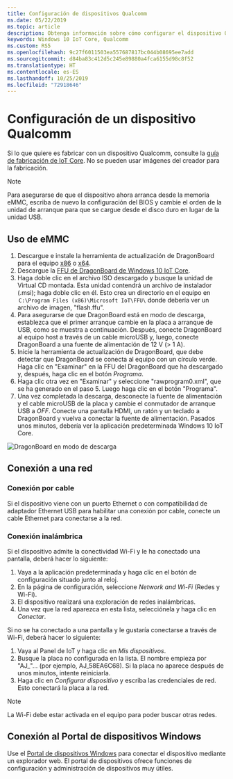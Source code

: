 ```yaml
---
title: Configuración de dispositivos Qualcomm
ms.date: 05/22/2019
ms.topic: article
description: Obtenga información sobre cómo configurar el dispositivo Qualcomm con Windows 10 IoT Core.
keywords: Windows 10 IoT Core, Qualcomm
ms.custom: RS5
ms.openlocfilehash: 9c27f6011503ea557687817bc044b08695ee7add
ms.sourcegitcommit: d84ba83c412d5c245e89880a4fca6155d98c8f52
ms.translationtype: HT
ms.contentlocale: es-ES
ms.lasthandoff: 10/25/2019
ms.locfileid: "72918646"
---
```

# <a name="setting-up-a-qualcomm-device"></a>Configuración de un dispositivo Qualcomm

Si lo que quiere es fabricar con un dispositivo Qualcomm, consulte la [guía de fabricación de IoT Core](https://docs.microsoft.com/en-us/windows-hardware/manufacture/iot/iot-core-manufacturing-guide). No se pueden usar imágenes del creador para la fabricación.

> [!NOTE]
> Para asegurarse de que el dispositivo ahora arranca desde la memoria eMMC, escriba de nuevo la configuración del BIOS y cambie el orden de la unidad de arranque para que se cargue desde el disco duro en lugar de la unidad USB.

## <a name="using-emmc"></a>Uso de eMMC

1. Descargue e instale la herramienta de actualización de DragonBoard para el equipo [x86](https://developer.qualcomm.com/download/db410c/windows-10-iot-update-tool-dragonboard-410c-x86.zip) o [x64](https://developer.qualcomm.com/download/db410c/windows-10-iot-update-tool-dragonboard-410c-x64.zip).
2. Descargue la [FFU de DragonBoard de Windows 10 IoT Core](https://docs.microsoft.com/en-us/windows/iot-core/downloads).
3. Haga doble clic en el archivo ISO descargado y busque la unidad de Virtual CD montada. Esta unidad contendrá un archivo de instalador (.msi); haga doble clic en él. Esto crea un directorio en el equipo en  `C:\Program Files (x86)\Microsoft IoT\FFU\` donde debería ver un archivo de imagen, "flash.ffu".
4. Para asegurarse de que DragonBoard está en modo de descarga, establezca que el primer arranque cambie en la placa a arranque de USB, como se muestra a continuación. Después, conecte DragonBoard al equipo host a través de un cable microUSB y, luego, conecte DragonBoard a una fuente de alimentación de 12 V (> 1 A).
5. Inicie la herramienta de actualización de DragonBoard, que debe detectar que DragonBoard se conecta al equipo con un círculo verde. Haga clic en "Examinar" en la FFU del DragonBoard que ha descargado y, después, haga clic en el botón _Programa_.
6. Haga clic otra vez en "Examinar" y seleccione "rawprogram0.xml", que se ha generado en el paso 5. Luego haga clic en el botón "Programa".
7. Una vez completada la descarga, desconecte la fuente de alimentación y el cable microUSB de la placa y cambie el conmutador de arranque USB a _OFF_. Conecte una pantalla HDMI, un ratón y un teclado a DragonBoard y vuelva a conectar la fuente de alimentación. Pasados unos minutos, debería ver la aplicación predeterminada Windows 10 IoT Core. 

![DragonBoard en modo de descarga](../media/DeviceSetup/db1.png)

## <a name="connect-to-a-network"></a>Conexión a una red

### <a name="wired-connection"></a>Conexión por cable
Si el dispositivo viene con un puerto Ethernet o con compatibilidad de adaptador Ethernet USB para habilitar una conexión por cable, conecte un cable Ethernet para conectarse a la red.

### <a name="wireless-connection"></a>Conexión inalámbrica
Si el dispositivo admite la conectividad Wi-Fi y le ha conectado una pantalla, deberá hacer lo siguiente:

1. Vaya a la aplicación predeterminada y haga clic en el botón de configuración situado junto al reloj.
2. En la página de configuración, seleccione _Network and Wi-Fi_ (Redes y Wi-Fi).
3. El dispositivo realizará una exploración de redes inalámbricas.
4. Una vez que la red aparezca en esta lista, selecciónela y haga clic en _Conectar_.

Si no se ha conectado a una pantalla y le gustaría conectarse a través de Wi-Fi, deberá hacer lo siguiente:

1. Vaya al Panel de IoT y haga clic en _Mis dispositivos_.
2. Busque la placa no configurada en la lista. El nombre empieza por "AJ_"… (por ejemplo, AJ_58EA6C68). Si la placa no aparece después de unos minutos, intente reiniciarla.
3. Haga clic en _Configurar dispositivo_ y escriba las credenciales de red. Esto conectará la placa a la red.

> [!NOTE]
> La Wi-Fi debe estar activada en el equipo para poder buscar otras redes.

## <a name="connect-to-windows-device-portal"></a>Conexión al Portal de dispositivos Windows

Use el [Portal de dispositivos Windows](../manage-your-device/DevicePortal.md) para conectar el dispositivo mediante un explorador web. El portal de dispositivos ofrece funciones de configuración y administración de dispositivos muy útiles. 



